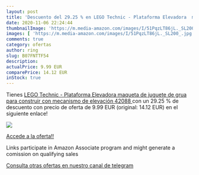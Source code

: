 ```yaml
---
layout: post
title: 'Descuento del 29.25 % en LEGO Technic - Plataforma Elevadora  maq'
date: 2020-11-06 22:24:44
thumbnailImage: 'https://m.media-amazon.com/images/I/51PqzLT86jL._SL200_.jpg'
images: [ 'https://m.media-amazon.com/images/I/51PqzLT86jL._SL200_.jpg' ]
comments: true
category: ofertas
author: ring
slug: B07FNTTF54
description:
actualPrice: 9.99 EUR
comparePrice: 14.12 EUR
inStock: true
---
```


Tienes [LEGO Technic - Plataforma Elevadora  maqueta de juguete de grua para construir  con mecanismo de elevación  42088 ](https://www.amazon.es/dp/B07FNTTF54/?tag=redken-21) con un 29.25 % de descuento con precio de oferta de 9.99 EUR (original: 14.12 EUR) en el siguiente enlace!

[![](https://m.media-amazon.com/images/I/51PqzLT86jL._SL200_.jpg)](https://www.amazon.es/dp/B07FNTTF54/?tag=redken-21)

[Accede a la oferta!!](https://www.amazon.es/dp/B07FNTTF54/?tag=redken-21)

Links participate in Amazon Associate program and might generate a comission on qualifying sales

[Consulta otras ofertas en nuestro canal de telegram](https://t.me/s/ofertas25)
